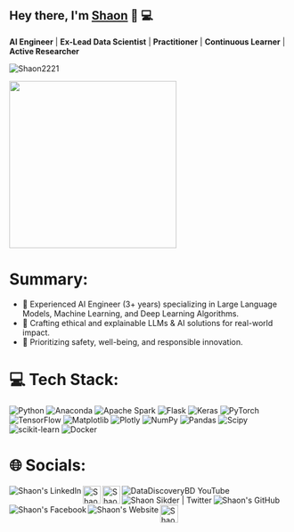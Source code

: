 ## Hey there, I'm [Shaon](https://www.linkedin.com/in/shaon2221/) 👋 :computer: 

**AI Engineer** | **Ex-Lead Data Scientist** | **Practitioner** | **Continuous Learner** | **Active Researcher**  
<p align="left"> <img src="https://komarev.com/ghpvc/? username=Shaon2221&label=Profile%20views&color=0e75b6&style=flat" alt="Shaon2221" /> </p>
<p align="left">    
  <img src='https://i.yourimageshare.com/cD5jVYjrbb.png' style="height: 300px;">   
</p>
 
# Summary:   
- 🔭 Experienced AI Engineer (3+ years) specializing in Large Language Models, Machine Learning, and Deep Learning Algorithms.  
- 💫 Crafting ethical and explainable LLMs & AI solutions for real-world impact.  
- 🌱 Prioritizing safety, well-being, and responsible innovation.

# 💻 Tech Stack:
![Python](https://img.shields.io/badge/python-3670A0?style=for-the-badge&logo=python&logoColor=ffdd54)
![Anaconda](https://img.shields.io/badge/Anaconda-%2344A833.svg?style=for-the-badge&logo=anaconda&logoColor=white)
![Apache Spark](https://img.shields.io/badge/Apache%20Spark-FDEE21?style=for-the-badge&logo=apachespark&logoColor=black)
![Flask](https://img.shields.io/badge/flask-%23000.svg?style=for-the-badge&logo=flask&logoColor=white)
![Keras](https://img.shields.io/badge/Keras-%23D00000.svg?style=for-the-badge&logo=Keras&logoColor=white)
![PyTorch](https://img.shields.io/badge/PyTorch-%23EE4C2C.svg?style=for-the-badge&logo=PyTorch&logoColor=white)
![TensorFlow](https://img.shields.io/badge/TensorFlow-%23FF6F00.svg?style=for-the-badge&logo=TensorFlow&logoColor=white)
![Matplotlib](https://img.shields.io/badge/Matplotlib-%23ffffff.svg?style=for-the-badge&logo=Matplotlib&logoColor=black) 
![Plotly](https://img.shields.io/badge/Plotly-%233F4F75.svg?style=for-the-badge&logo=plotly&logoColor=white)
![NumPy](https://img.shields.io/badge/numpy-%23013243.svg?style=for-the-badge&logo=numpy&logoColor=white)
![Pandas](https://img.shields.io/badge/pandas-%23150458.svg?style=for-the-badge&logo=pandas&logoColor=white)
![Scipy](https://img.shields.io/badge/SciPy-%230C55A5.svg?style=for-the-badge&logo=scipy&logoColor=%white)
![scikit-learn](https://img.shields.io/badge/scikit--learn-%23F7931E.svg?style=for-the-badge&logo=scikit-learn&logoColor=white) 
![Docker](https://img.shields.io/badge/docker-%230db7ed.svg?style=for-the-badge&logo=docker&logoColor=white)

# 🌐 Socials:
<a href="https://www.linkedin.com/in/shaon2221/" title='LinkedIn'>
    <img align="left" alt="Shaon's LinkedIn" src="https://img.icons8.com/color/32/000000/linkedin.png" />
</a>
<a href="https://medium.com/@shaon2221" title='Medium'>
    <img align="left" alt="Shaon's Medium" width="32px" src="https://cdn.jsdelivr.net/npm/simple-icons@3.2.0/icons/medium.svg" />
</a>

<a href="https://scholar.google.com/citations?user=XS10ECgAAAAJ&hl=en" title='Google Scholar'>
    <img align="left" alt="Shaon's Google Scholar" src="https://upload.wikimedia.org/wikipedia/commons/thumb/c/c7/Google_Scholar_logo.svg/512px-Google_Scholar_logo.svg.png" height=32 width=32/>
</a>
<a href="https://www.youtube.com/@DataDiscoveryBD" title='YouTube'>
    <img align="left" alt="DataDiscoveryBD YouTube" src="https://img.icons8.com/color/32/000000/youtube.png" />
</a>
<a href="https://twitter.com/Shaon2221" title='Twitter'>
    <img align="left" alt="Shaon Sikder | Twitter" src="https://img.icons8.com/fluent/32/000000/twitter.png" />
</a>
<a href="https://github.com/Shaon2221" title='GitHub'>
    <img align="left" alt="Shaon's GitHub" src="https://img.icons8.com/ios-filled/32/000000/github.png" />
</a>
<a href="https://www.facebook.com/Shaon.ComputerGeek/" title='Facebook'>
    <img align="left" alt="Shaon's Facebook" src="https://img.icons8.com/fluent/32/000000/facebook-new.png" />
</a>
<a href="https://sites.google.com/view/shaoncomputergeek" title='Website'>
    <img align="left" alt="Shaon's Website" src="https://img.icons8.com/color/32/000000/domain--v1.png" />
</a>
<a href="https://www.kaggle.com/shaon2221" title='Kaggle'>
    <img align="left" alt="Shaon's Kaggle" src="https://cdn3.iconfinder.com/data/icons/logos-and-brands-adobe/512/189_Kaggle-512.png" height=32 width=32 />
</a>                                                                                                     
